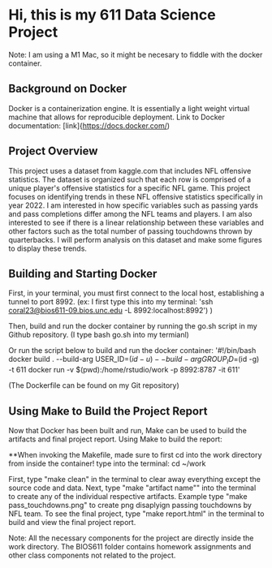 # Hi, this is my 611 Data Science Project

Note: I am using a M1 Mac, so it might be necesary to fiddle with the docker container.

## Background on Docker
Docker is a containerization engine. It is essentially a light weight virtual machine that allows for reproducible deployment. Link to Docker documentation: [link]{https://docs.docker.com/)

## Project Overview

This project uses a dataset from kaggle.com that includes NFL offensive statistics. The dataset is organized such that each row is comprised of a unique player's offensive statistics for a specific NFL game. This project focuses on identifying trends in these NFL offensive statistics specifically in year 2022. I am interested in how specific variables such as passing yards and pass completions differ among the NFL teams and players. I am also interested to see if there is a linear relationship between these variables and other factors such as the total number of passing touchdowns thrown by quarterbacks. I will perform analysis on this dataset and make some figures to display these trends. 

## Building and Starting Docker

First, in your terminal, you must first connect to the local host, establishing a tunnel to port 8992. (ex: I first type this into my terminal: 'ssh coral23@bios611-09.bios.unc.edu -L 8992:localhost:8992')
)

Then, build and run the docker container by running the go.sh script in my Github repository. (I type bash go.sh into my termianl)

Or run the script below to build and run the docker container: 
'#!/bin/bash
docker build . --build-arg USER_ID=$(id -u) --build-arg GROUP_ID=$(id -g) -t 611
docker run -v $(pwd):/home/rstudio/work -p 8992:8787 -it 611'

(The Dockerfile can be found on my Git repository)

## Using Make to Build the Project Report
Now that Docker has been built and run, Make can be used to build the artifacts and final project report. 
Using Make to build the report: 

**When invoking the Makefile, made sure to first cd into the work directory from inside the container! type into the terminal: 
cd ~/work 

First, type "make clean" in the terminal to clear away everything except the source code and data. 
Next, type "make "artifact name"" into the terminal to create any of the individual respective artifacts.
Example type "make pass_touchdowns.png" to create png disaplyign passing touchdowns by NFL team. 
To see the final project, type "make report.html" in the terminal to build and view the final project report. 


Note: All the necessary components for the project are directly inside the work directory. The BIOS611 folder contains homework assignments and other class components not related to the project. 